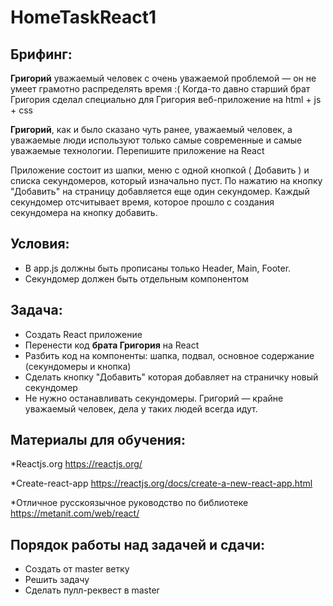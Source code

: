 # HomeTaskReact1

## Брифинг:
**Григорий** уважаемый человек с очень уважаемой проблемой — он не умеет грамотно распределять время :(
Когда-то давно старший брат Григория сделал специально для Григория веб-приложение на html + js + css

**Григорий**, как и было сказано чуть ранее, уважаемый человек, а уважаемые люди используют только самые современные и самые уважаемые технологии. Перепишите приложение на React

Приложение состоит из шапки, меню с одной кнопкой ( Добавить ) и списка секундомеров, который изначально пуст. По нажатию на кнопку "Добавить" на страницу добавляется еще один секундомер. Каждый секундомер отсчитывает время, которое прошло с создания секундомера на кнопку добавить. 

## Условия:
* В app.js должны быть прописаны только Header, Main, Footer.
* Секундомер должен быть отдельным компонентом

## Задача:
* Создать React приложение 
* Перенести код **брата Григория** на React
* Разбить код на компоненты: шапка, подвал, основное содержание (секундомеры и кнопка)
* Сделать кнопку "Добавить" которая добавляет на страничку новый секундомер
* Не нужно останавливать секундомеры. Григорий — крайне уважаемый человек, дела у таких людей всегда идут.

## Материалы для обучения: 
*Reactjs.org
https://reactjs.org/

*Create-react-app
https://reactjs.org/docs/create-a-new-react-app.html

*Отличное русскоязычное руководство по библиотеке
https://metanit.com/web/react/


## Порядок работы над задачей и сдачи:
* Создать от master ветку
* Решить задачу
* Сделать пулл-реквест в master
